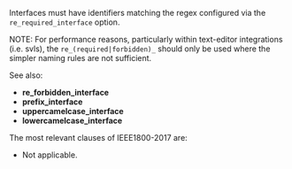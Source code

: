 Interfaces must have identifiers matching the regex configured via the
`re_required_interface` option.

NOTE: For performance reasons, particularly within text-editor integrations
(i.e. svls), the `re_(required|forbidden)_` should only be used where the
simpler naming rules are not sufficient.

See also:
  - **re_forbidden_interface**
  - **prefix_interface**
  - **uppercamelcase_interface**
  - **lowercamelcase_interface**

The most relevant clauses of IEEE1800-2017 are:
  - Not applicable.
